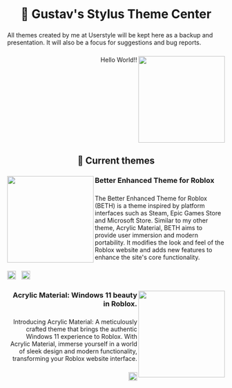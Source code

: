 <h1 align="center">🎨 Gustav's Stylus Theme Center</h1>

###

<p align="left">All themes created by me at Userstyle will be kept here as a backup and presentation. It will also be a focus for suggestions and bug reports.</p>

###

<img align="right" height="200" src="https://i.imgflip.com/65efzo.gif"  />

###

<p align="right">Hello World!!</p>

###

<br clear="both">

<h2 align="center">🎨 Current themes</h2>

###

<img align="left" height="200" src="https://github.com/GustavHeinrich/UserStyles/assets/164238337/a8a036c1-95db-4ef5-8a26-0c3aaccf2de7"  />

###

<h3 align="left">Better Enhanced Theme for Roblox</h3>

###

<p align="left">The Better Enhanced Theme for Roblox (BETH) is a theme inspired by platform interfaces such as Steam, Epic Games Store and Microsoft Store. Similar to my other theme, Acrylic Material, BETH aims to provide user immersion and modern portability. It modifies the look and feel of the Roblox website and adds new features to enhance the site's core functionality.</p>

###

<div align="left">
  <img src="https://skillicons.dev/icons?i=css" height="20" alt="css3 logo"  />
  <img width="5" />
  <img src="https://skillicons.dev/icons?i=js" height="20" alt="javascript logo"  />
</div>

###

<img align="right" height="200" src="https://github.com/GustavHeinrich/UserStyles/assets/164238337/b43e0b2d-8368-43bf-9b5a-9430c4b15d09"  />

###

<h3 align="right">Acrylic Material: Windows 11 beauty in Roblox.</h3>

###

<p align="right">Introducing Acrylic Material: A meticulously crafted theme that brings the authentic Windows 11 experience to Roblox. With Acrylic Material, immerse yourself in a world of sleek design and modern functionality, transforming your Roblox website interface.</p>

###

<div align="right">
  <img src="https://skillicons.dev/icons?i=css" height="20" alt="css3 logo"  />
</div>

###
